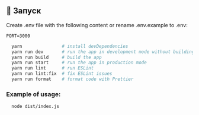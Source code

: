## 🚀 Запуск


Create .env file with the following content or rename .env.example to .env:
```
PORT=3000
```

```bash
  yarn               # install devDependencies
  yarn run dev       # run the app in development mode without building ts files
  yarn run build     # build the app
  yarn run start     # run the app in production mode
  yarn run lint      # run ESLint
  yarn run lint:fix  # fix ESLint issues
  yarn run format    # format code with Prettier
````

### Example of usage:

```bash
  node dist/index.js 
```

